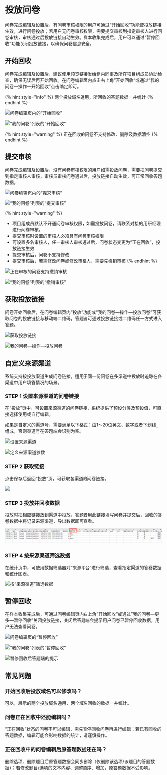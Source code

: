# 投放问卷

问卷完成编辑及设置后，有问卷审核权限的用户可通过“开始回收”功能使投放链接生效，进行问卷投放；若用户无问卷审核权限，需要提交审核到指定审核人进行问卷审核，审核通过后投放链接自动生效。样本收集完成后，用户可以通过“暂停回收”功能关闭投放链接，以确保问卷信息安全。

## 开始回收

问卷完成编辑及设置后，建议使用预览链接发给组内同事及所在项目组成员协助检查，确保无误后再开始回收。在问卷编辑页内点击右上角”开始回收“或通过”我的问卷—操作—开始回收”点击确定即可。

{% hint style="info" %}
两个投放域名通用，所回收的答题数据一并统计
{% endhint %}

![问卷编辑页内的“开始回收”](../.gitbook/assets/Snipaste\_2023-10-08\_15-02-21.png)

![“我的问卷”列表的“开始回收”](../.gitbook/assets/Snipaste\_2023-10-08\_15-03-14.png)

{% hint style="warning" %}
正在回收的问卷不支持修改、删除及数据清空
{% endhint %}

## 提交审核

问卷完成编辑及设置后，没有问卷审核权限的用户如需投放问卷，需要把问卷提交到指定审核人审核，审核员审核问卷通过后，投放链接自动生效，可正常回收答题数据。

![问卷编辑页内的“提交审核”](../.gitbook/assets/Snipaste\_2023-10-17\_17-19-38.png)

![“我的问卷”列表的“提交审核”](../.gitbook/assets/Snipaste\_2023-10-17\_17-31-13.png)

{% hint style="warning" %}
* 项目组成员默认不开通问卷审核权限，如需投放问卷，请联系对接的用研经理进行问卷审核。
* 提交审核时设置的审核人必须具有问卷审核权限
* 可设置多名审核人，任一审核人审核通过后，问卷状态变更为“正在回收”，投放链接生效
* 提交审核后，问卷不支持修改
* 提交审核后，若需修改问卷或修改审核人，需要先撤销审核
{% endhint %}

![正在审核的问卷支持撤销审核](../.gitbook/assets/Snipaste\_2023-10-17\_17-30-14.png)

![“我的问卷”列表的“撤销审核”](../.gitbook/assets/Snipaste\_2023-10-17\_17-34-03.png)

## 获取投放链接

问卷开始回收后，在问卷编辑页内“投放”功能或“我的问卷—操作—投放问卷”可获取问卷的投放链接与移动端二维码，答题者可通过投放链接或二维码任一方式进入答题。

![获取投放链接](../.gitbook/assets/Snipaste\_2023-10-08\_15-04-43.png)

![我的问卷—操作—投放问卷](../.gitbook/assets/Snipaste\_2023-10-08\_15-05-38.png)

## 自定义来源渠道

系统支持按投放渠道生成问卷链接，适用于同一份问卷在多渠道中投放时追踪在各渠道中用户填答情况的场景。

### STEP 1 设置来源渠道的问卷链接

在“投放”页中，可设置来源渠道的问卷链接，系统提供了预设分类及预设值，可直接选择使用或自行编辑。

如果是自定义的渠道号，需要满足以下格式：由1～20位英文、数字或者下划线`_`组成，否则渠道号在答题端会识别为空。

![设置来源渠道](../.gitbook/assets/Snipaste\_2023-10-08\_15-06-06.png)

![定义来源渠道参数](../.gitbook/assets/Snipaste\_2023-10-08\_15-06-41.png)

### STEP 2 获取链接

点击保存后返回“投放”页，可获取各渠道的问卷链接。

![](../.gitbook/assets/Snipaste\_2023-10-08\_15-07-22.png)

### STEP 3 投放并回收数据

投放时把相应链接放到渠道中投放，答题者用此链接填写问卷并提交后，回收的答卷数据中将记录来源渠道，导出数据即可查看。

![渠道值会记录在“来源平台”列](<../.gitbook/assets/image (154).png>)

### STEP 4 按来源渠道筛选数据

在统计页中，可使用数据筛选器对“来源平台”进行筛选，查看指定渠道的答卷数据和统计图表。

![按“来源渠道”筛选数据](../.gitbook/assets/Snipaste\_2023-10-08\_15-08-11.png)

## 暂停回收

在样本收集完成后，可通过问卷编辑页内右上角”开始回收“或通过”我的问卷—更多—暂停回收”关闭投放链接，关闭后答题端会提示用户问卷已暂停回收数据，用户无法查看问卷。

![问卷编辑页的“暂停回收”](../.gitbook/assets/Snipaste\_2023-10-08\_15-10-32.png)

![“我的问卷”列表的“暂停回收”](../.gitbook/assets/Snipaste\_2023-10-08\_15-10-50.png)

![暂停回收后答题端的提示](../.gitbook/assets/Snipaste\_2023-10-08\_15-11-52.png)



## 常见问题

### 开始回收后投放域名可以修改吗？

可以，展示的两个投放域名通用，两个域名回收的数据一并统计。



### 问卷正在回收中还能编辑吗？

“正在回收”状态的问卷不可以编辑，需先暂停回收问卷再进行编辑；若已有回收的答题数据，编辑可能会影响数据的统计，请谨慎操作。



### 正在回收中的问卷编辑后原答题数据还在吗？

删除选项、删除题目后原答题数据会同步删除（仅删除该选项/该题目的答题数据）；若修改题目/选项的文本内容、调整顺序、增加，原答题数据不受影响。





